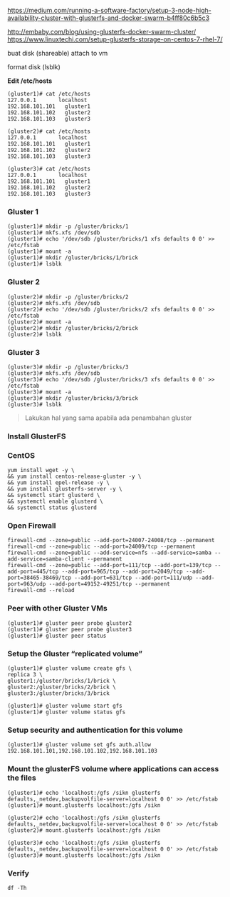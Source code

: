 https://medium.com/running-a-software-factory/setup-3-node-high-availability-cluster-with-glusterfs-and-docker-swarm-b4ff80c6b5c3

http://embaby.com/blog/using-glusterfs-docker-swarm-cluster/  
https://www.linuxtechi.com/setup-glusterfs-storage-on-centos-7-rhel-7/


buat disk (shareable)
attach to vm 

format disk (lsblk)  

**Edit /etc/hosts**

```
(gluster1)# cat /etc/hosts
127.0.0.1       localhost
192.168.101.101   gluster1
192.168.101.102   gluster2
192.168.101.103   gluster3
```
```
(gluster2)# cat /etc/hosts
127.0.0.1       localhost
192.168.101.101   gluster1
192.168.101.102   gluster2
192.168.101.103   gluster3
```
```
(gluster3)# cat /etc/hosts
127.0.0.1       localhost
192.168.101.101   gluster1
192.168.101.102   gluster2
192.168.101.103   gluster3
```

### Gluster 1
```
(gluster1)# mkdir -p /gluster/bricks/1
(gluster1)# mkfs.xfs /dev/sdb
(gluster1)# echo '/dev/sdb /gluster/bricks/1 xfs defaults 0 0' >> /etc/fstab
(gluster1)# mount -a
(gluster1)# mkdir /gluster/bricks/1/brick
(gluster1)# lsblk
```
### Gluster 2
```
(gluster2)# mkdir -p /gluster/bricks/2
(gluster2)# mkfs.xfs /dev/sdb
(gluster2)# echo '/dev/sdb /gluster/bricks/2 xfs defaults 0 0' >> /etc/fstab
(gluster2)# mount -a
(gluster2)# mkdir /gluster/bricks/2/brick
(gluster2)# lsblk
```` 
### Gluster 3
```
(gluster3)# mkdir -p /gluster/bricks/3
(gluster3)# mkfs.xfs /dev/sdb
(gluster3)# echo '/dev/sdb /gluster/bricks/3 xfs defaults 0 0' >> /etc/fstab
(gluster3)# mount -a
(gluster3)# mkdir /gluster/bricks/3/brick
(gluster3)# lsblk
```` 
> Lakukan hal yang sama apabila ada penambahan gluster


### Install GlusterFS
### CentOS
```
yum install wget -y \
&& yum install centos-release-gluster -y \
&& yum install epel-release -y \
&& yum install glusterfs-server -y \
&& systemctl start glusterd \
&& systemctl enable glusterd \
&& systemctl status glusterd
```
### Open Firewall
```
firewall-cmd --zone=public --add-port=24007-24008/tcp --permanent
firewall-cmd --zone=public --add-port=24009/tcp --permanent
firewall-cmd --zone=public --add-service=nfs --add-service=samba --add-service=samba-client --permanent
firewall-cmd --zone=public --add-port=111/tcp --add-port=139/tcp --add-port=445/tcp --add-port=965/tcp --add-port=2049/tcp --add-port=38465-38469/tcp --add-port=631/tcp --add-port=111/udp --add-port=963/udp --add-port=49152-49251/tcp --permanent
firewall-cmd --reload
```
### Peer with other Gluster VMs
```
(gluster1)# gluster peer probe gluster2
(gluster1)# gluster peer probe gluster3
(gluster1)# gluster peer status
```
### Setup the Gluster “replicated volume”
```
(gluster1)# gluster volume create gfs \
replica 3 \
gluster1:/gluster/bricks/1/brick \
gluster2:/gluster/bricks/2/brick \
gluster3:/gluster/bricks/3/brick
```
```
(gluster1)# gluster volume start gfs
(gluster1)# gluster volume status gfs
```
### Setup security and authentication for this volume
```
(gluster1)# gluster volume set gfs auth.allow 192.168.101.101,192.168.101.102,192.168.101.103
```
### Mount the glusterFS volume where applications can access the files
```
(gluster1)# echo 'localhost:/gfs /sikn glusterfs defaults,_netdev,backupvolfile-server=localhost 0 0' >> /etc/fstab
(gluster1)# mount.glusterfs localhost:/gfs /sikn

(gluster2)# echo 'localhost:/gfs /sikn glusterfs defaults,_netdev,backupvolfile-server=localhost 0 0' >> /etc/fstab
(gluster2)# mount.glusterfs localhost:/gfs /sikn

(gluster3)# echo 'localhost:/gfs /sikn glusterfs defaults,_netdev,backupvolfile-server=localhost 0 0' >> /etc/fstab
(gluster3)# mount.glusterfs localhost:/gfs /sikn
```
### Verify
```
df -Th
```
